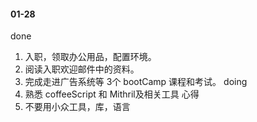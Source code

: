 #### 01-28
done
1. 入职，领取办公用品，配置环境。
2. 阅读入职欢迎邮件中的资料。
3. 完成走进广告系统等 3个 bootCamp 课程和考试。
doing
1. 熟悉 coffeeScript 和 Mithril及相关工具
心得
1. 不要用小众工具，库，语言